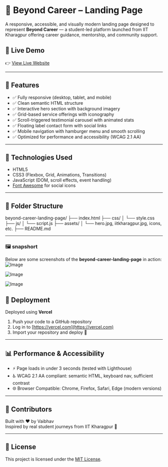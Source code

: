 # 🌟 Beyond Career – Landing Page

A responsive, accessible, and visually modern landing page designed to represent **Beyond Career** — a student-led platform launched from IIT Kharagpur offering career guidance, mentorship, and community support.

## 🚀 Live Demo

👉 [View Live Website](https://beyond-career-landing-page.vercel.app/)  

---

## 📌 Features

- ✅ Fully responsive (desktop, tablet, and mobile)
- ✅ Clean semantic HTML structure
- ✅ Interactive hero section with background imagery
- ✅ Grid-based service offerings with iconography
- ✅ Scroll-triggered testimonial carousel with animated stats
- ✅ Floating label contact form with social links
- ✅ Mobile navigation with hamburger menu and smooth scrolling
- ✅ Optimized for performance and accessibility (WCAG 2.1 AA)

---

## 🧱 Technologies Used

- HTML5
- CSS3 (Flexbox, Grid, Animations, Transitions)
- JavaScript (DOM, scroll effects, event handling)
- [Font Awesome](https://fontawesome.com/) for social icons

---

## 📂 Folder Structure
beyond-career-landing-page/ ├── index.html ├── css/ │ └── style.css ├── js/ │ └── script.js ├── assets/ │ └── hero.jpg, iitkharagpur.jpg, icons, etc. ├── README.md

---
### 🖼️ snapshort

Below are some screenshots of the **beyond-career-landing-page** in action:
![Image](https://github.com/user-attachments/assets/aaf7fd40-c96b-413e-aa42-a5390eb5c728)

![Image](https://github.com/user-attachments/assets/82c8bed7-a696-44f3-bcb3-ed6554dc616d)

![Image](https://github.com/user-attachments/assets/2e967057-6b2f-44c2-aa0d-eda93c5db8b3)


## 📱 Deployment

Deployed using **Vercel**  
1. Push your code to a GitHub repository  
2. Log in to [https://vercel.com](https://vercel.com)  
3. Import your repository and deploy 🎉

---

## 📊 Performance & Accessibility

- ⚡ Page loads in under 3 seconds (tested with Lighthouse)
- ♿ WCAG 2.1 AA compliant: semantic HTML, keyboard nav, sufficient contrast
- 🌐 Browser Compatible: Chrome, Firefox, Safari, Edge (modern versions)

---

## 🤝 Contributors

Built with ❤️ by Vaibhav  
Inspired by real student journeys from IIT Kharagpur 🚀

---

## 📜 License

This project is licensed under the [MIT License](LICENSE).



